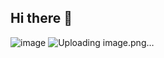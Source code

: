 ## Hi there 👋
![image](https://github.com/user-attachments/assets/1077a383-f02b-4b71-b998-17faf7aaf07d)
![Uploading image.png…]()
